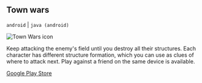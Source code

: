## Town wars

`android` | `java (android)`

<img id="icon" src="@ROOT@/images/icon_town-wars.png" alt="Town Wars icon"/>

Keep attacking the enemy's field until you destroy all their structures.
Each character has different structure formation, which you can use as clues of where to attack next.
Play against a friend on the same device is available.

<a class="button" href="https://play.google.com/store/apps/details?id=com.darkdimension.town_wars">Google Play Store</a>
